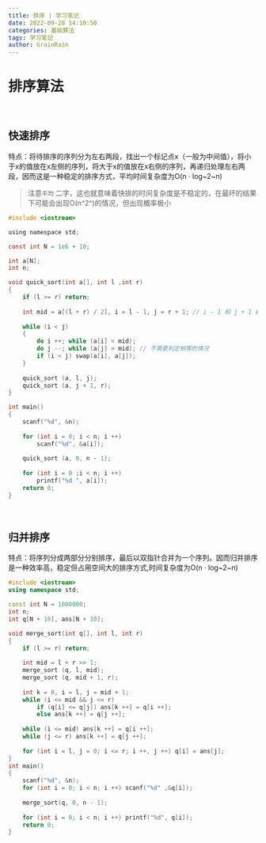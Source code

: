 ```yaml
---
title: 排序 | 学习笔记
date: 2022-09-28 14:10:50
categories: 基础算法
tags: 学习笔记
author: GrainRain
---
```


# 排序算法
<br>

## 快速排序
特点：将待排序的序列分为左右两段，找出一个标记点x（一般为中间值），将小于x的值放在x左侧的序列，将大于x的值放在x右侧的序列，再递归处理左右两段，因而这是一种稳定的排序方式，平均时间复杂度为O(n · log~2~n)
>注意`平均` 二字，这也就意味着快排的时间复杂度是不稳定的，在最坏的结果下可能会出现O(n^2^)的情况，但出现概率极小
```c ++
#include <iostream>

using namespace std;

const int N = 1e6 + 10;

int a[N];
int n;

void quick_sort(int a[], int l ,int r)
{
	if (l >= r) return;
	
	int mid = a[(l + r) / 2], i = l - 1, j = r + 1; // i - 1 和 j + 1 都是为了处理边界问题
	
	while (i < j)
	{
		do i ++; while (a[i] < mid);
		do j --; while (a[j] > mid); // 不需要判定相等的情况
		if (i < j) swap(a[i], a[j]);
	}
	
	quick_sort (a, l, j);
	quick_sort (a, j + 1, r);
}

int main()
{
	scanf("%d", &n);
	
	for (int i = 0; i < n; i ++)
		scanf("%d", &a[i]);
	
	quick_sort (a, 0, n - 1);
	
	for (int i = 0 ;i < n; i ++)
		printf("%d ", a[i]);
	return 0;
}
```
<br>

## 归并排序
特点：将序列分成两部分分别排序，最后以双指针合并为一个序列。因而归并排序是一种效率高，稳定但占用空间大的排序方式,时间复杂度为O(n · log~2~n)
```cpp
#include <iostream>
using namespace std;

const int N = 1000000;
int n;
int q[N + 10], ans[N + 10];

void merge_sort(int q[], int l, int r)
{
	if (l >= r) return;
	
	int mid = l + r >> 1;
	merge_sort (q, l, mid);
	merge_sort (q, mid + 1, r);
	
	int k = 0, i = l, j = mid + 1;
	while (i <= mid && j <= r)
		if (q[i] <= q[j]) ans[k ++] = q[i ++];
		else ans[k ++] = q[j ++];
		
	while (i <= mid) ans[k ++] = q[i ++];
	while (j <= r) ans[k ++] = q[j ++];
	
	for (int i = l, j = 0; i <= r; i ++, j ++) q[i] = ans[j];
}
int main()
{
	scanf("%d", &n);
	for (int i = 0; i < n; i ++) scanf("%d" ,&q[i]);
	
	merge_sort(q, 0, n - 1);
	
	for (int i = 0; i < n; i ++) printf("%d", q[i]);
	return 0;
}
```